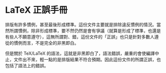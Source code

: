 # LaTeX 正誤手冊

排版有許多慣例，甚至最後形成標準。這份文件主要就是排除違反慣例的情況。當然所謂慣例，除非形成標準，要不然仍然是會有爭議（就算是形成了標準，也還是有些人不願意遵守），這無所謂對、錯，這份文件的「正誤」也只是針對多數人遵從的慣例而言，不是完全的非黑即白。

但是關於 TeX/LaTeX 的語法，這就是非黑即白了，語法錯誤，嚴重的會使編譯中止，文件出不來，輕一點的是排版結果不符合預期。因此這份文件的所謂正誤，也包括了語法上的錯誤。